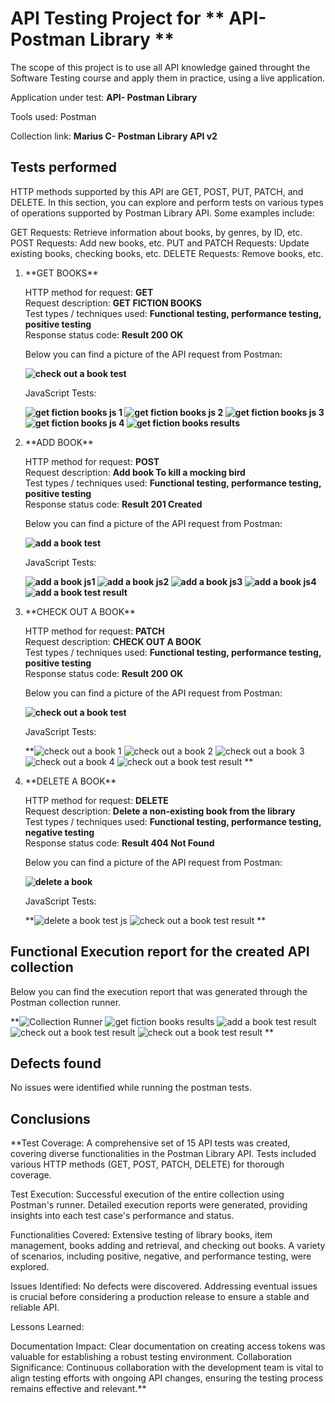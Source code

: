 <h1>API Testing Project for ** API- Postman Library **</h1>

The scope of this project is to use all  API knowledge gained throught the Software Testing course and apply them in practice, using a live application.

Application under test: **API- Postman Library**

Tools used: Postman

Collection link: **Marius C- Postman Library API v2**

<h2>Tests performed</h2>
HTTP methods supported by this API are GET, POST, PUT, PATCH, and DELETE. In this section, you can explore and perform tests on various types of operations supported by Postman Library API. Some examples include:

GET Requests: Retrieve information about books, by genres, by ID, etc.
POST Requests: Add new books, etc.
PUT and PATCH Requests: Update existing books, checking books, etc.
DELETE Requests: Remove books, etc.
<ol>
<li>**GET BOOKS**</li>

HTTP method for request: **GET**<br>
Request description: **GET FICTION BOOKS**<br>
Test types / techniques used: **Functional testing, performance testing, positive testing**<br>
Response status code: **Result 200 OK**<br>

Below you can find a picture of the API request from Postman:<br>

**![check out a book test](https://github.com/user-attachments/assets/01b32ab1-8d65-4bbf-b339-454ca02fe58e)**<br>

JavaScript Tests:

**![get fiction books js 1](https://github.com/user-attachments/assets/e05dd290-7118-4630-b64c-297917ade482)
![get fiction books js 2](https://github.com/user-attachments/assets/9b05e62c-7aa3-43b4-bdd0-db6f294c1b30)
![get fiction books js 3](https://github.com/user-attachments/assets/afd1e6ed-fd6c-46e5-a121-b170e540326d)
![get fiction books js 4](https://github.com/user-attachments/assets/806f65d9-644c-4735-9888-a1daf3dd61f4)
![get fiction books results](https://github.com/user-attachments/assets/9c82bbe9-5b72-4e41-b388-23e6b3dd2528)**<br>

<li>**ADD BOOK**</li>

HTTP method for request: **POST**<br>
Request description: **Add book To kill a mocking bird**<br>
Test types / techniques used: **Functional testing, performance testing, positive testing**<br>
Response status code: **Result 201 Created**<br>

Below you can find a picture of the API request from Postman:<br>

**![add a book test](https://github.com/user-attachments/assets/f32a75be-3fed-4622-8cf4-b3a5b439e20a)**<br>

JavaScript Tests:

**![add a book js1](https://github.com/user-attachments/assets/4ebd6c8a-4183-43f0-be2b-f6e1e062037c)
![add a book js2](https://github.com/user-attachments/assets/c5822bb6-e920-437d-b7d1-882254fd59df)
![add a book js3](https://github.com/user-attachments/assets/9bd9d460-2303-48f9-b823-5826f9da1137)
![add a book js4](https://github.com/user-attachments/assets/774ed048-851b-487a-82a8-9eb02368989b)
![add a book test result](https://github.com/user-attachments/assets/04a7998e-1176-4316-89f5-6920880bf161)**<br>

<li>**CHECK OUT A BOOK**</li>

HTTP method for request: **PATCH**<br>
Request description: **CHECK OUT A BOOK**<br>
Test types / techniques used: **Functional testing, performance testing, positive testing**<br>
Response status code: **Result 200 OK**<br>

Below you can find a picture of the API request from Postman:<br>

**![check out a book test](https://github.com/user-attachments/assets/8dcb0194-47ab-4c33-89b6-7a3e1aeb8d9f)**<br>

JavaScript Tests:

**![check out a book 1](https://github.com/user-attachments/assets/51763c6f-4da6-466d-8db5-3f4ca423f11e)
![check out a book 2](https://github.com/user-attachments/assets/f3e3fab7-f0ea-4471-8aac-04e478f99307)
![check out a book 3](https://github.com/user-attachments/assets/96873a01-fcc6-4a42-b657-6228548f4362)
![check out a book 4](https://github.com/user-attachments/assets/0bb96c57-85c2-4da4-b219-942c831ffe4b)
![check out a book test result](https://github.com/user-attachments/assets/7f000ddd-414c-4427-8e01-7f7ad023f683)
**<br>

<li>**DELETE A BOOK**</li>

HTTP method for request: **DELETE**<br>
Request description: **Delete a non-existing book from the library**<br>
Test types / techniques used: **Functional testing, performance testing, negative testing**<br>
Response status code: **Result 404 Not Found**<br>

Below you can find a picture of the API request from Postman:<br>

**![delete a book](https://github.com/user-attachments/assets/f765cbb9-5038-46ec-b62d-2094919c1897)**<br>

JavaScript Tests:

**![delete a book test js](https://github.com/user-attachments/assets/05893aa4-842c-4155-81dd-b4713e60da0f)
![check out a book test result](https://github.com/user-attachments/assets/5c975313-55a8-41b7-abd1-3a0da11ba58e)
**<br>


</ol>

<h2>Functional Execution report for the created API collection </h2>

Below you can find the execution report that was generated through the Postman collection runner. <br>

**![Collection Runner](https://github.com/user-attachments/assets/16273949-139b-4dea-98d6-9dbc3eb4e351)
![get fiction books results](https://github.com/user-attachments/assets/84db6ad7-4f29-4599-8287-ec5cef7fae89)
![add a book test result](https://github.com/user-attachments/assets/077fa512-eb79-4c03-8854-6d811935d70b)
![check out a book test result](https://github.com/user-attachments/assets/2305b533-8051-408c-a591-c1978d45dfb8)
![check out a book test result](https://github.com/user-attachments/assets/5fdc801a-b1b6-409e-9891-e6832989358c)
**<br>

<h2>Defects found</h2>

No issues were identified while running the postman tests.<br>

<h2>Conclusions</h2>

**Test Coverage: A comprehensive set of 15 API tests was created, covering diverse functionalities in the Postman Library API. Tests included various HTTP methods (GET, POST, PATCH, DELETE) for thorough coverage.

Test Execution: Successful execution of the entire collection using Postman's runner. Detailed execution reports were generated, providing insights into each test case's performance and status.

Functionalities Covered: Extensive testing of library books, item management, books adding and retrieval, and checking out books. A variety of scenarios, including positive, negative, and performance testing, were explored.

Issues Identified: No defects were discovered. Addressing eventual issues is crucial before considering a production release to ensure a stable and reliable API.

Lessons Learned: 

Documentation Impact: Clear documentation on creating access tokens was valuable for establishing a robust testing environment. Collaboration Significance: Continuous collaboration with the development team is vital to align testing efforts with ongoing API changes, ensuring the testing process remains effective and relevant.**

